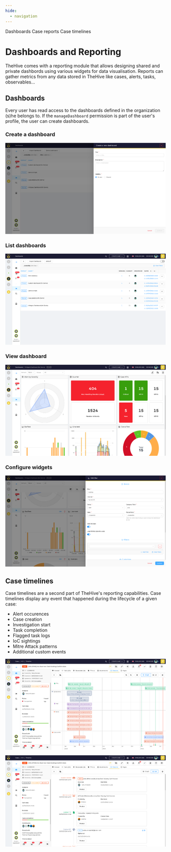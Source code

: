 ```yaml
---
hide:
  - navigation
---
```


Dashboards
Case reports
Case timelines

# Dashboards and Reporting

TheHive comes with a reporting module that allows designing shared and private dashbords using various widgets for data visualisation. Reports can gather metrics from any data stored in TheHive like cases, alerts, tasks, observables...

## Dashboards

Every user has read access to the dashboards defined in the organization (s)he belongs to. If the `manageDashboard` permission is part of the user's profile, the user can create dashboards.

### Create a dashboard

![Create dashboard](../images/how-to/dashboards/dashboard-create.png)

### List dashboards

![List dashboards](../images/how-to/dashboards/dashboard-list.png)

### View dashboard

![View dashboard](../images/how-to/dashboards/dashboard-view.png)

### Configure widgets

![Configure widgets](../images/how-to/dashboards/dashboard-widget.png)

## Case timelines

Case timelines are a second part of TheHive's reporting capabilities. Case timelines display any event that happened during the lifecycle of a given case:

- Alert occurences
- Case creation
- Investigation start
- Task completion
- Flagged task logs
- IoC sightings
- Mitre Attack patterns
- Additional custom events

![Case timeline 1](../images/how-to/dashboards/case-timeline-1.png)

![Case timeline 2](../images/how-to/dashboards/case-timeline-2.png)